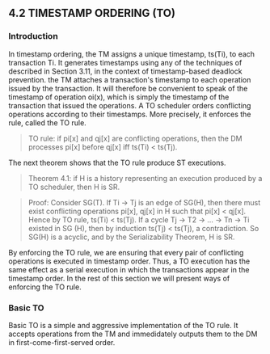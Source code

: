 4.2 TIMESTAMP ORDERING (TO)
-----------------

### Introduction

In timestamp ordering, the TM assigns a unique timestamp, ts(Ti), to each transaction Ti. It generates timestamps using any 
of the techniques of described in Section 3.11, in the context of timestamp-based deadlock prevention. the TM attaches a 
transaction's timestamp to each operation issued by the transaction. It will therefore be convenient to speak of the timestamp 
of operation oi(x), which is simply the timestamp of the transaction that issued the operations. A TO scheduler orders 
conflicting operations according to their timestamps. More precisely, it enforces the rule, called the TO rule.

> TO rule: if pi[x] and qj[x] are conflicting operations, then the DM processes pi[x] before qj[x] iff ts(Ti) < ts(Tj).

The next theorem shows that the TO rule produce ST executions.

> Theorem 4.1: if H is a history representing an execution produced by a TO scheduler, then H is SR.

> Proof: Consider SG(T). If Ti -> Tj is an edge of SG(H), then there must exist conflicting operations pi[x], qj[x] in H such 
> that pi[x] < qj[x]. Hence by TO rule, ts(Ti) < ts(Tj). If a cycle Tj -> T2 -> ... -> Tn -> Ti existed in SG (H), then by 
induction ts(Tj) < ts(Tj), a contradiction. So SG(H) is a acyclic, and by the Serializability Theorem, H is SR.

By enforcing the TO rule, we are ensuring that every pair of conflicting operations is executed in timestamp order. Thus, a TO 
execution has the same effect as a serial execution in which the transactions appear in the timestamp order. In the rest of 
this section we will present ways of enforcing the TO rule.

### Basic TO

Basic TO is a simple and aggressive implementation of the TO rule. It accepts operations from the TM and immedidately outputs 
them to the DM in first-come-first-served order.


